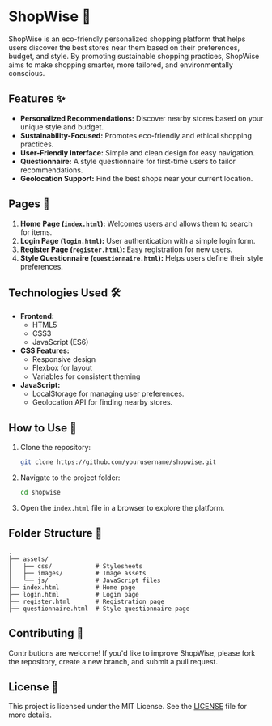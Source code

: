 # ShopWise 🌟

ShopWise is an eco-friendly personalized shopping platform that helps users discover the best stores near them based on their preferences, budget, and style. By promoting sustainable shopping practices, ShopWise aims to make shopping smarter, more tailored, and environmentally conscious.

## Features ✨

- **Personalized Recommendations:** Discover nearby stores based on your unique style and budget.
- **Sustainability-Focused:** Promotes eco-friendly and ethical shopping practices.
- **User-Friendly Interface:** Simple and clean design for easy navigation.
- **Questionnaire:** A style questionnaire for first-time users to tailor recommendations.
- **Geolocation Support:** Find the best shops near your current location.

## Pages 📄

1. **Home Page (`index.html`):** Welcomes users and allows them to search for items.
2. **Login Page (`login.html`):** User authentication with a simple login form.
3. **Register Page (`register.html`):** Easy registration for new users.
4. **Style Questionnaire (`questionnaire.html`):** Helps users define their style preferences.
   
## Technologies Used 🛠️

- **Frontend:**
  - HTML5
  - CSS3
  - JavaScript (ES6)
- **CSS Features:**
  - Responsive design
  - Flexbox for layout
  - Variables for consistent theming
- **JavaScript:**
  - LocalStorage for managing user preferences.
  - Geolocation API for finding nearby stores.

## How to Use 🚀

1. Clone the repository:
   ```bash
   git clone https://github.com/yourusername/shopwise.git
   ```
2. Navigate to the project folder:
   ```bash
   cd shopwise
   ```
3. Open the `index.html` file in a browser to explore the platform.

## Folder Structure 📂

```
.
├── assets/
│   ├── css/            # Stylesheets
│   ├── images/         # Image assets
│   └── js/             # JavaScript files
├── index.html          # Home page
├── login.html          # Login page
├── register.html       # Registration page
├── questionnaire.html  # Style questionnaire page
```

## Contributing 🤝

Contributions are welcome! If you'd like to improve ShopWise, please fork the repository, create a new branch, and submit a pull request.

## License 📜

This project is licensed under the MIT License. See the [LICENSE](LICENSE) file for more details.
